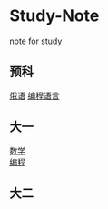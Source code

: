 # Study-Note

note for study

## 预科

[俄语](RussianLanguage/readme.md)
[编程语言](ProgrammingLanguage/readme.md)
## 大一

[数学](Math/readme.md)  
[编程](Program/readme.md)

## 大二
